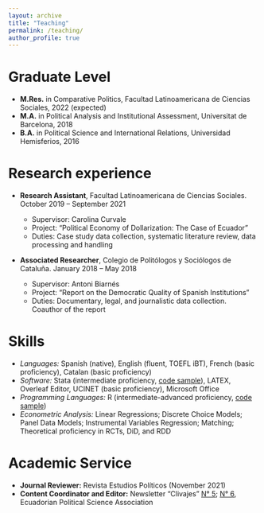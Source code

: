 ```yaml
---
layout: archive
title: "Teaching"
permalink: /teaching/
author_profile: true
---
```


Graduate Level
======
* **M.Res.** in Comparative Politics, Facultad Latinoamericana de Ciencias Sociales, 2022 (expected)
* **M.A.** in Political Analysis and Institutional Assessment, Universitat de Barcelona, 2018
* **B.A.** in Political Science and International Relations, Universidad Hemisferios, 2016

Research experience
======
* **Research Assistant**, Facultad Latinoamericana de Ciencias Sociales. October 2019 – September 2021
  * Supervisor: Carolina Curvale
  * Project: “Political Economy of Dollarization: The Case of Ecuador”
  * Duties: Case study data collection, systematic literature review, data processing and handling

* **Associated Researcher**, Colegio de Politólogos y Sociólogos de Cataluña. January 2018 – May 2018
  * Supervisor: Antoni Biarnés
  * Project: “Report on the Democratic Quality of Spanish Institutions”
  * Duties: Documentary, legal, and journalistic data collection. Coauthor of the report
  
Skills
======
* *Languages:* Spanish (native), English (fluent, TOEFL iBT), French (basic proficiency), Catalan (basic proficiency)
* *Software:* Stata (intermediate proficiency, [code sample](https://drive.google.com/drive/folders/1-GPe8CjeUvPYNdzYO4UUmWBZGpH4rYYX)), LATEX, Overleaf Editor, UCINET (basic proficiency), Microsoft Office
* *Programming Languages:* R (intermediate-advanced proficiency, [code sample](https://drive.google.com/drive/folders/16hu5i0-lfOQ-BCseFRuSws-tV28cWf5v))
* *Econometric Analysis:* Linear Regressions; Discrete Choice Models; Panel Data Models; Instrumental Variables Regression; Matching; Theoretical proficiency in RCTs, DiD, and RDD
  
Academic Service
======
* **Journal Reviewer:** Revista Estudios Políticos (November 2021)
* **Content Coordinator and Editor:** Newsletter “Clivajes” [N° 5](https://drive.google.com/drive/folders/17oHFdkHoqCm5zZTgiumZZOMTKrepfoNf); [N° 6](https://drive.google.com/file/d/1R5TTMMlYjQ-hv0wZfhUZfUkfudEYAKcY/view), Ecuadorian Political Science Association
